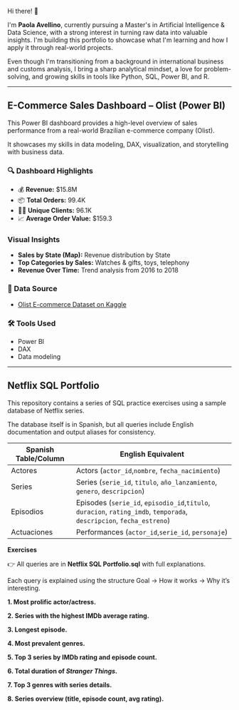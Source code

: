 Hi there! 👋 

I'm **Paola Avellino**, currently pursuing a Master's in Artificial Intelligence & Data Science, with a strong interest in turning raw data into valuable insights. I'm building this portfolio to showcase what I'm learning and how I apply it through real-world projects.

Even though I'm transitioning from a background in international business and customs analysis, I bring a sharp analytical mindset, a love for problem-solving, and growing skills in tools like Python, SQL, Power BI, and R.

---

## E-Commerce Sales Dashboard – Olist (Power BI)

This Power BI dashboard provides a high-level overview of sales performance from a real-world Brazilian e-commerce company (Olist). 

It showcases my skills in data modeling, DAX, visualization, and storytelling with business data.

### 🔍 Dashboard Highlights

- 💰 **Revenue:** $15.8M  
- 📦 **Total Orders:** 99.4K  
- 🧑‍💼 **Unique Clients:** 96.1K  
- 📈 **Average Order Value:** $159.3

### Visual Insights

- **Sales by State (Map):** Revenue distribution by State
- **Top Categories by Sales:** Watches & gifts, toys, telephony  
- **Revenue Over Time:** Trend analysis from 2016 to 2018

### 📁 Data Source
- [Olist E-commerce Dataset on Kaggle](https://www.kaggle.com/datasets/olistbr/brazilian-ecommerce)

### 🛠️ Tools Used
- Power BI
- DAX 
- Data modeling

---

## Netflix SQL Portfolio

This repository contains a series of SQL practice exercises using a sample database of Netflix series.

The database itself is in Spanish, but all queries include English documentation and output aliases for consistency.


| Spanish Table/Column | English Equivalent                                         |
| -------------------- | ---------------------------------------------------------- |
| Actores              | Actors (`actor_id`,`nombre`, `fecha_nacimiento`)                              |
| Series               | Series (`serie_id`, `titulo`, `año_lanzamiento`, `genero`, `descripcion`) |
| Episodios            | Episodes (`serie_id`, `episodio_id`,`titulo`, `duracion`, `rating_imdb`, `temporada`, `descripcion`, `fecha_estreno`)        |
| Actuaciones          | Performances (`actor_id`,`serie_id`, `personaje`)              |

**Exercises**

👉 All queries are in **Netflix SQL Portfolio.sql** with full explanations.  

Each query is explained using the structure Goal → How it works → Why it’s interesting.

**1. Most prolific actor/actress.**

**2. Series with the highest IMDb average rating.**

**3. Longest episode.**

**4. Most prevalent genres.**

**5. Top 3 series by IMDb rating and episode count.**

**6. Total duration of *Stranger Things*.**

**7. Top 3 genres with series details.**

**8. Series overview (title, episode count, avg rating).**

